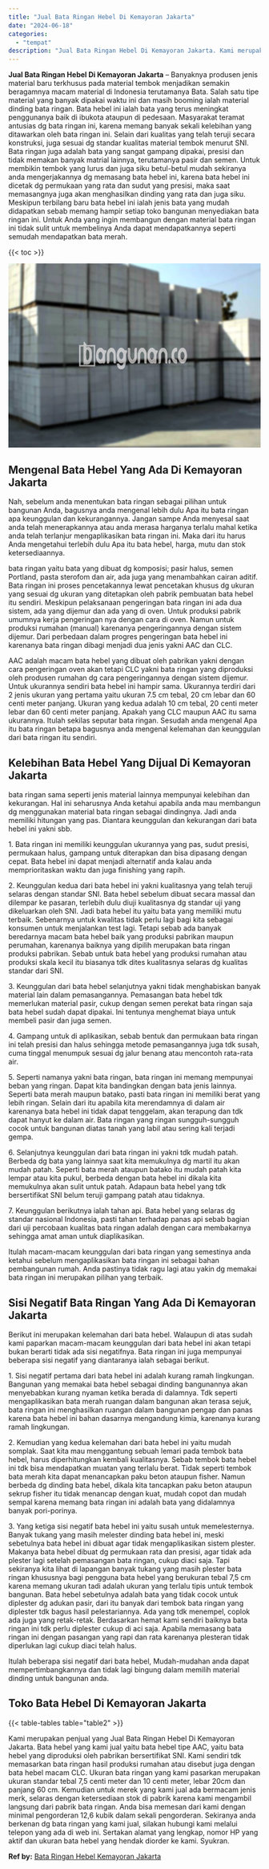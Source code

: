 ```yaml
---
title: "Jual Bata Ringan Hebel Di Kemayoran Jakarta"
date: "2024-06-18"
categories: 
  - "tempat"
description: "Jual Bata Ringan Hebel Di Kemayoran Jakarta. Kami merupakan penjual yang Jual Bata Ringan Hebel Di Kemayoran Jakarta. Bata hebel yang kami jual yaitu bata he..."
---
```


**Jual Bata Ringan Hebel Di Kemayoran Jakarta** – Banyaknya produsen jenis material baru terkhusus pada material tembok menjadikan semakin beragamnya macam material di Indonesia terutamanya Bata. Salah satu tipe material yang banyak dipakai waktu ini dan masih booming ialah material dinding bata ringan. Bata hebel ini ialah bata yang terus meningkat penggunanya baik di ibukota ataupun di pedesaan. Masyarakat teramat antusias dg bata ringan ini, karena memang banyak sekali kelebihan yang ditawarkan oleh bata ringan ini. Selain dari kualitas yang telah teruji secara konstruksi, juga sesuai dg standar kualitas material tembok menurut SNI. Bata ringan juga adalah bata yang sangat gampang dipakai, presisi dan tidak memakan banyak matrial lainnya, terutamanya pasir dan semen. Untuk membikin tembok yang lurus dan juga siku betul-betul mudah sekiranya anda mengerjakannya dg memasang bata hebel ini, karena bata hebel ini dicetak dg permukaan yang rata dan sudut yang presisi, maka saat memasangnya juga akan menghasilkan dinding yang rata dan juga siku. Meskipun terbilang baru bata hebel ini ialah jenis bata yang mudah didapatkan sebab memang hampir setiap toko bangunan menyediakan bata ringan ini. Untuk Anda yang ingin membangun dengan material bata ringan ini tidak sulit untuk membelinya Anda dapat mendapatkannya seperti semudah mendapatkan bata merah.

{{< toc >}}

![Jual Bata Ringan Hebel Di Kemayoran Jakarta](/images/jual-hebel-murah-37.png)

## Mengenal Bata Hebel Yang Ada Di Kemayoran Jakarta

Nah, sebelum anda menentukan bata ringan sebagai pilihan untuk bangunan Anda, bagusnya anda mengenal lebih dulu Apa itu bata ringan apa keunggulan dan kekurangannya. Jangan sampe Anda menyesal saat anda telah menerapkannya atau anda merasa harganya terlalu mahal ketika anda telah terlanjur mengaplikasikan bata ringan ini. Maka dari itu harus Anda mengetahui terlebih dulu Apa itu bata hebel, harga, mutu dan stok ketersediaannya.

bata ringan yaitu bata yang dibuat dg komposisi; pasir halus, semen Portland, pasta sterofom dan air, ada juga yang menambahkan cairan aditif. Bata ringan ini proses pencetakannya lewat pencetakan khusus dg ukuran yang sesuai dg ukuran yang ditetapkan oleh pabrik pembuatan bata hebel itu sendiri. Meskipun pelaksanaan pengeringan bata ringan ini ada dua sistem, ada yang dijemur dan ada yang di oven. Untuk produksi pabrik umumnya kerja pengeringan nya dengan cara di oven. Namun untuk produksi rumahan (manual) karenanya pengeringannya dengan sistem dijemur. Dari perbedaan dalam progres pengeringan bata hebel ini karenanya bata ringan dibagi menjadi dua jenis yakni AAC dan CLC.

AAC adalah macam bata hebel yang dibuat oleh pabrikan yakni dengan cara pengeringan oven akan tetapi CLC yakni bata ringan yang diproduksi oleh produsen rumahan dg cara pengeringannya dengan sistem dijemur. Untuk ukurannya sendiri bata hebel ini hampir sama. Ukurannya terdiri dari 2 jenis ukuran yang pertama yaitu ukuran 7.5 cm tebal, 20 cm lebar dan 60 centi meter panjang. Ukuran yang kedua adalah 10 cm tebal, 20 centi meter lebar dan 60 centi meter panjang. Apakah yang CLC maupun AAC itu sama ukurannya. Itulah sekilas seputar bata ringan. Sesudah anda mengenal Apa itu bata ringan betapa bagusnya anda mengenal kelemahan dan keunggulan dari bata ringan itu sendiri.

## Kelebihan Bata Hebel Yang Dijual Di Kemayoran Jakarta

bata ringan sama seperti jenis material lainnya mempunyai kelebihan dan kekurangan. Hal ini seharusnya Anda ketahui apabila anda mau membangun dg menggunakan material bata ringan sebagai dindingnya. Jadi anda memiliki hitungan yang pas. Diantara keunggulan dan kekurangan dari bata hebel ini yakni sbb.

1\. Bata ringan ini memiliki keunggulan ukurannya yang pas, sudut presisi, permukaan halus, gampang untuk diterapkan dan bisa dipasang dengan cepat. Bata hebel ini dapat menjadi alternatif anda kalau anda memprioritaskan waktu dan juga finishing yang rapih.

2\. Keunggulan kedua dari bata hebel ini yakni kualitasnya yang telah teruji selaras dengan standar SNI. Bata hebel sebelum dibuat secara massal dan dilempar ke pasaran, terlebih dulu diuji kualitasnya dg standar uji yang dikeluarkan oleh SNI. Jadi bata hebel itu yaitu bata yang memiliki mutu terbaik. Sebenarnya untuk kwalitas tidak perlu lagi bagi kita sebagai konsumen untuk menjalankan test lagi. Tetapi sebab ada banyak beredarnya macam bata hebel baik yang produksi pabrikan maupun perumahan, karenanya baiknya yang dipilih merupakan bata ringan produksi pabrikan. Sebab untuk bata hebel yang produksi rumahan atau produksi skala kecil itu biasanya tdk dites kualitasnya selaras dg kualitas standar dari SNI.

3\. Keunggulan dari bata hebel selanjutnya yakni tidak menghabiskan banyak material lain dalam pemasangannya. Pemasangan bata hebel tdk memerlukan material pasir, cukup dengan semen perekat bata ringan saja bata hebel sudah dapat dipakai. Ini tentunya menghemat biaya untuk membeli pasir dan juga semen.

4\. Gampang untuk di aplikasikan, sebab bentuk dan permukaan bata ringan ini telah presisi dan halus sehingga metode pemasangannya juga tdk susah, cuma tinggal menumpuk sesuai dg jalur benang atau mencontoh rata-rata air.

5\. Seperti namanya yakni bata ringan, bata ringan ini memang mempunyai beban yang ringan. Dapat kita bandingkan dengan bata jenis lainnya. Seperti bata merah maupun batako, pasti bata ringan ini memiliki berat yang lebih ringan. Selain dari itu apabila kita merendamnya di dalam air karenanya bata hebel ini tidak dapat tenggelam, akan terapung dan tdk dapat hanyut ke dalam air. Bata ringan yang ringan sungguh-sungguh cocok untuk bangunan diatas tanah yang labil atau sering kali terjadi gempa.

6\. Selanjutnya keunggulan dari bata ringan ini yakni tdk mudah patah. Berbeda dg bata yang lainnya saat kita memukulnya dg martil itu akan mudah patah. Seperti bata merah ataupun batako itu mudah patah kita lempar atau kita pukul, berbeda dengan bata hebel ini dikala kita memukulnya akan sulit untuk patah. Adapaun bata hebel yang tdk bersertifikat SNI belum teruji gampang patah atau tidaknya.

7\. Keunggulan berikutnya ialah tahan api. Bata hebel yang selaras dg standar nasional Indonesia, pasti tahan terhadap panas api sebab bagian dari uji percobaan kualitas bata ringan adalah dengan cara membakarnya sehingga amat aman untuk diaplikasikan.

Itulah macam-macam keunggulan dari bata ringan yang semestinya anda ketahui sebelum mengaplikasikan bata ringan ini sebagai bahan pembangunan rumah. Anda pastinya tidak ragu lagi atau yakin dg memakai bata ringan ini merupakan pilihan yang terbaik.

## Sisi Negatif Bata Ringan Yang Ada Di Kemayoran Jakarta

Berikut ini merupakan kelemahan dari bata hebel. Walaupun di atas sudah kami paparkan macam-macam keunggulan dari bata hebel ini akan tetapi bukan berarti tidak ada sisi negatifnya. Bata ringan ini juga mempunyai beberapa sisi negatif yang diantaranya ialah sebagai berikut.

1\. Sisi negatif pertama dari bata hebel ini adalah kurang ramah lingkungan. Bangunan yang memakai bata hebel sebagai dinding bangunannya akan menyebabkan kurang nyaman ketika berada di dalamnya. Tdk seperti mengaplikasikan bata merah ruangan dalam bangunan akan terasa sejuk, bata ringan ini menghasilkan ruangan dalam bangunan pengap dan panas karena bata hebel ini bahan dasarnya mengandung kimia, karenanya kurang ramah lingkungan.

2\. Kemudian yang kedua kelemahan dari bata hebel ini yaitu mudah somplak. Saat kita mau menggantung sebuah lemari pada tembok bata hebel, harus diperhitungkan kembali kualitasnya. Sebab tembok bata hebel ini tdk bisa mendapatkan muatan yang terlalu berat. Tidak seperti tembok bata merah kita dapat menancapkan paku beton ataupun fisher. Namun berbeda dg dinding bata hebel, dikala kita tancapkan paku beton ataupun sekrup fisher itu tidak menancap dengan kuat, mudah copot dan mudah sempal karena memang bata ringan ini adalah bata yang didalamnya banyak pori-porinya.

3\. Yang ketiga sisi negatif bata hebel ini yaitu susah untuk memelesternya. Banyak tukang yang masih melester dinding bata hebel ini, meski sebetulnya bata hebel ini dibuat agar tidak mengaplikasikan sistem plester. Makanya bata hebel dibuat dg permukaan rata dan presisi, agar tidak ada plester lagi setelah pemasangan bata ringan, cukup diaci saja. Tapi sekiranya kita lihat di lapangan banyak tukang yang masih plester bata ringan khususnya bagi pengguna bata hebel yang berukuran tebal 7,5 cm karena memang ukuran tadi adalah ukuran yang terlalu tipis untuk tembok bangunan. Bata hebel sebetulnya adalah bata yang tidak cocok untuk diplester dg adukan pasir, dari itu banyak dari tembok bata ringan yang diplester tdk bagus hasil pelestariannya. Ada yang tdk menempel, coplok ada juga yang retak-retak. Berdasarkan hemat kami sendiri baiknya bata ringan ini tdk perlu diplester cukup di aci saja. Apabila memasang bata ringan ini dengan pasangan yang rapi dan rata karenanya plesteran tidak diperlukan lagi cukup diaci telah halus.

Itulah beberapa sisi negatif dari bata hebel, Mudah-mudahan anda dapat mempertimbangkannya dan tidak lagi bingung dalam memilih material dinding untuk bangunan anda.

## Toko Bata Hebel Di Kemayoran Jakarta

{{< table-tables table="table2" >}}

Kami merupakan penjual yang Jual Bata Ringan Hebel Di Kemayoran Jakarta. Bata hebel yang kami jual yaitu bata hebel tipe AAC, yaitu bata hebel yang diproduksi oleh pabrikan bersertifikat SNI. Kami sendiri tdk memasarkan bata ringan hasil produksi rumahan atau disebut juga dengan bata hebel macam CLC. Ukuran bata ringan yang kami pasarkan merupakan ukuran standar tebal 7,5 centi meter dan 10 centi meter, lebar 20cm dan panjang 60 cm. Kemudian untuk merek yang kami jual ada bermacam jenis merk, selaras dengan ketersediaan stok di pabrik karena kami mengambil langsung dari pabrik bata ringan. Anda bisa memesan dari kami dengan minimal pengorderan 12,6 kubik dalam sekali pengorderan. Sekiranya anda berkenan dg bata ringan yang kami jual, silakan hubungi kami melalui telepon yang ada di web ini. Sertakan alamat yang lengkap, nomor HP yang aktif dan ukuran bata hebel yang hendak diorder ke kami. Syukran.

**Ref by:** [Bata Ringan Hebel Kemayoran Jakarta](https://id.wikipedia.org/wiki/Bata)
